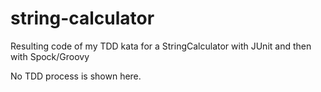 # string-calculator

Resulting code of my TDD kata for a StringCalculator with JUnit and then with Spock/Groovy

No TDD process is shown here.
